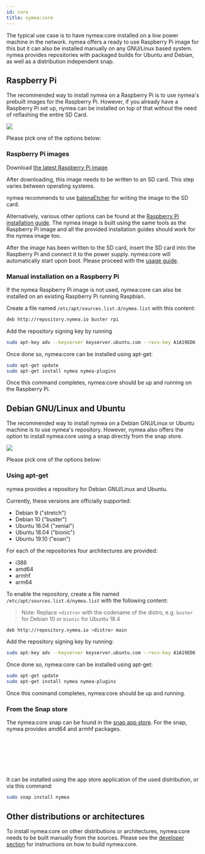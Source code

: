 ```yaml
---
id: core
title: nymea:core
---
```


The typical use case is to have nymea:core installed on a low power machine in the network. nymea offers a ready to use
Raspberry Pi image for this but it can also be installed manually on any GNU/Linux based system. nymea provides repositories with
packaged builds for Ubuntu and Debian, as well as a distribution independent snap.

## Raspberry Pi

The recommended way to install nymea on a Raspberry Pi is to use nymea's prebuilt images for the Raspberry Pi. However, if you already have
a Raspberry Pi set up, nymea can be installed on top of that without the need of reflashing the entire SD Card.

![](/img/touch-screen-and-pi-love.png)

Please pick one of the options below:


### Raspberry Pi images

Download [the latest Raspberry Pi image](https://downloads.nymea.io/images/raspberrypi/latest).

After downloading, this image needs to be written to an SD card. This step varies between operating systems.

nymea recommends to use [balenaEtcher](https://www.balena.io/etcher/) for writing the image to the SD card.

Alternatively, various other options can be found at the 
[Raspberry Pi installation guide](https://www.raspberrypi.org/documentation/installation/installing-images/windows.md). The nymea image 
is built using the same tools as the Raspberry Pi image and all the provided installation guides should work for the nymea image too.

After the image has been written to the SD card, insert the SD card into the Raspberry Pi and connect it to the power supply. nymea:core
will automatically start upon boot. Please proceed with the [usage guide](TODO-broken).

### Manual installation on a Raspberry Pi

If the nymea Raspberry Pi image is not used, nymea:core can also be installed on an existing Raspberry Pi running Raspbian.

Create a file named `/etc/apt/sources.list.d/nymea.list` with this content:

```bash
deb http://repository.nymea.io buster rpi
```

Add the repository signing key by running

```bash
sudo apt-key adv --keyserver keyserver.ubuntu.com --recv-key A1A19ED6
```

Once done so, nymea:core can be installed using apt-get:

```bash
sudo apt-get update
sudo apt-get install nymea nymea-plugins
```

Once this command completes, nymea:core should be up and running on the Raspberry Pi.

## Debian GNU/Linux and Ubuntu

The recommended way to install nymea on a Debian GNU/Linux or Ubuntu machine is to use nymea's repository. However, nymea also
offers the option to install nymea:core using a snap directly from the snap store.

![](/img/nymea-ubuntu.svg)

Please pick one of the options below:

### Using apt-get

nymea provides a repository for Debian GNU/Linux and Ubuntu.

Currently, these versions are officially supported:

* Debian 9 ("stretch")
* Debian 10 ("buster")
* Ubuntu 16.04 ("xenial")
* Ubuntu 18.04 ("bionic")
* Ubuntu 19.10 ("eoan")

For each of the repositories four architectures are provided:

* i386
* amd64
* armhf
* arm64

To enable the repository, create a file named `/etc/apt/sources.list.d/nymea.list` with the following content:

> Note: Replace `<distro>` with the codename of the distro, e.g. `buster` for Debian 10 or `bionic` for Ubuntu 18.4

```bash
deb http://repository.nymea.io <distro> main
```

Add the repository signing key by running:

```bash
sudo apt-key adv --keyserver keyserver.ubuntu.com --recv-key A1A19ED6
```

Once done so, nymea:core can be installed using apt-get:

```bash
sudo apt-get update
sudo apt-get install nymea nymea-plugins
```

Once this command completes, nymea:core should be up and running.



### From the Snap store

The nymea:core snap can be found in the [snap app store](https://snapcraft.io/nymea). For the snap, nymea
provides amd64 and armhf packages.

<dl>
<a href="http://snapcraft.io/nymea" target="_blank" rel="noopener" style="display:inline-block;overflow:hidden;background:url(https://snapcraft.io/static/images/badges/en/snap-store-black.svg) no-repeat;width:182px;height:56px;background-size:contain;"></a>
</dl>
<br />


It can be installed using the app store application of the used distribution, or via this command:

```bash
sudo snap install nymea
```



## Other distributions or architectures

To install nymea:core on other distributions or architectures, nymea:core needs to be built manually from the sources.
Please see the [developer section](TODO-broken) for instructions on how to build nymea:core.

